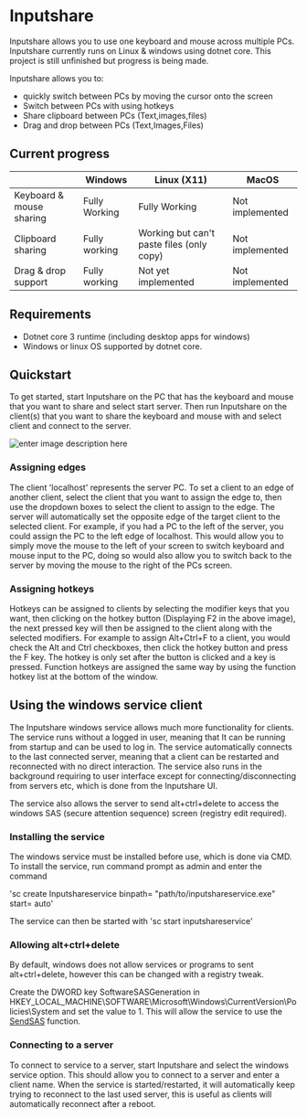 # Inputshare

Inputshare allows you to use one keyboard and mouse across multiple PCs. Inputshare currently runs on Linux & windows using dotnet core. This project is still unfinished but progress is being made.

Inputshare allows you to:
 - quickly switch between PCs by moving the cursor onto the screen
 - Switch between PCs with using hotkeys
 - Share clipboard between PCs (Text,images,files)
 - Drag and drop between PCs (Text,Images,Files)

## Current progress 
|  | Windows | Linux (X11) | MacOS |
--|--|-- |--|
| Keyboard & mouse sharing | Fully Working | Fully Working| Not implemented
| Clipboard sharing | Fully working | Working but can't paste files (only copy) | Not implemented
| Drag & drop support | Fully working | Not yet implemented | Not implemented

## Requirements

 - Dotnet core 3 runtime (including desktop apps for windows)
 - Windows or linux OS supported by dotnet core.

## Quickstart
To get started, start Inputshare on the PC that has the keyboard and mouse that you want to share and select start server. Then run Inputshare on the client(s) that you want to share the keyboard and mouse with and select client and connect to the server.

![enter image description here](https://i.imgur.com/gIdqZMz.png)

### Assigning edges

The client 'localhost' represents the server PC. To set a client to an edge of another client, select the client that you want to assign the edge to, then use the dropdown boxes to select the client to assign to the edge. The server will automatically set the opposite edge of the target client to the selected client. For example, if you had a PC to the left of the server, you could assign the PC to the left edge of localhost. This would allow you to simply move the mouse to the left of your screen to switch keyboard and mouse input to the PC, doing so would also allow you to switch back to the server by moving the mouse to the right of the PCs screen.

### Assigning hotkeys

Hotkeys can be assigned to clients by selecting the modifier keys that you want, then clicking on the hotkey button (Displaying F2 in the above image), the next pressed key will then be assigned to the client along with the selected modifiers. For example to assign Alt+Ctrl+F to a client, you would check the Alt and Ctrl checkboxes, then click the hotkey button and press the F key. The hotkey is only set after the button is clicked and a key is pressed. Function hotkeys are assigned the same way by using the function hotkey list at the bottom of the window.

## Using the windows service client
The Inputshare windows service allows much more functionality for clients. The service runs without a logged in user, meaning that It can be running from startup and can be used to log in. The service automatically connects to the last connected server, meaning that a client can be restarted and reconnected with no direct interaction. The service also runs in the background requiring to user interface except for connecting/disconnecting from servers etc, which is done from the Inputshare UI.

The service also allows the server to send alt+ctrl+delete to access the windows SAS (secure attention sequence) screen (registry edit required).

### Installing the service
The windows service must be installed before use, which is done via CMD. To install the service, run command prompt as admin and enter the command 

'sc create Inputshareservice binpath= "path/to/inputshareservice.exe" start= auto'

The service can then be started with 'sc start inputshareservice'

### Allowing alt+ctrl+delete
By default, windows does not allow services or programs to sent alt+ctrl+delete, however this can be changed with a registry tweak. 

Create the DWORD key SoftwareSASGeneration in HKEY_LOCAL_MACHINE\SOFTWARE\Microsoft\Windows\CurrentVersion\Policies\System and set the value to 1. This will allow the service to use the [SendSAS](https://docs.microsoft.com/en-us/windows/win32/api/sas/nf-sas-sendsas) function.
### Connecting to  a server
To connect to service to a server, start Inputshare and select the windows service option. This should allow you to connect to a server and enter a client name. When the service is started/restarted, it will automatically keep trying to reconnect to the last used server, this is useful as clients will automatically reconnect after a reboot.
